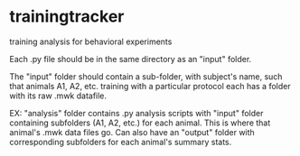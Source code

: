 trainingtracker
===============

training analysis for behavioral experiments

Each .py file should be in the same directory as an "input" folder.

The "input" folder should contain a sub-folder, with subject's name,
such that animals A1, A2, etc. training with a particular protocol each 
has a folder with its raw .mwk datafile.

EX: "analysis" folder contains .py analysis scripts with "input" folder containing subfolders (A1, A2, etc.) for each animal. This is where that animal's .mwk data files go. Can also have an "output" folder with corresponding subfolders for each animal's summary stats.